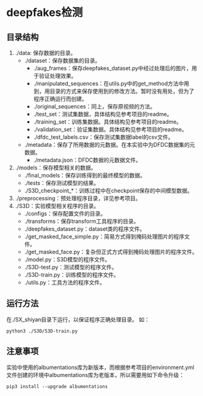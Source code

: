 # deepfakes检测
## 目录结构
1. ./data: 保存数据的目录。
    * ./dataset：保存数据集的目录。
        * ./aug_frames：保存deepfakes_dataset.py中经过处理后的图片，用于验证处理效果。
        * ./manipulated_sequences：在utils.py中的get_method方法中用到，用目录的方式来保存使用到的修改方法。暂时没有用处，但为了程序正确运行而创建。
        * ./original_sequences：同上，保存原视频的方法。
        * ./test_set：测试集数据，具体结构见参考项目的readme。
        * ./training_set：训练集数据。具体结构见参考项目的readme。
        * ./validation_set：验证集数据。具体结构见参考项目的readme。
        * ./dfdc_test_labels.csv：保存测试集数据label的csv文件。
    * ./metadata：保存了所用数据的元数据。在本实验中为DFDC数据集的元数据。
        * ./metadata.json：DFDC数据的元数据文件。
2. ./models：保存模型相关的数据。
    * ./final_models：保存训练得到的最终模型的数据。
    * ./tests：保存测试模型的结果。
    * ./S3D_checkpoint_*：训练过程中在checkpoint保存的中间模型数据。
3. ./preprocessing：预处理程序目录，详见参考项目。
4. ./S3D：实验模型相关程序的目录。
    * ./configs：保存配置文件的目录。
    * ./transforms：保存transform工具程序的目录。
    * ./deepfakes_dataset.py：dataset类的程序文件。
    * ./get_masked_face_simple.py：简易方式得到掩码处理图片的程序文件。
    * ./get_masked_face.py：复杂但正式方式得到掩码处理图片的程序文件。
    * ./model.py：S3D模型的程序文件。
    * ./S3D-test.py：测试模型的程序文件。
    * ./S3D-train.py：训练模型的程序文件。
    * ./utils.py：工具方法的程序文件。
## 运行方法
在./SX_shiyan目录下运行，以保证程序正确处理目录。
如：

    python3 ./S3D/S3D-train.py
## 注意事项
实验中使用的albumentations库为新版本，而根据参考项目的environment.yml文件创建的环境中albumentations库为老版本，所以需要用如下命令升级：
    
    pip3 install --upgrade albumentations
        

